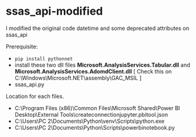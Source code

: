 # ssas_api-modified
I modified the original code datetime and some deprecated attributes on ssas_api 

Prerequisite:
- `pip install pythonnet`
- install these two dll files **Microsoft.AnalysisServices.Tabular.dll** and **Microsoft.AnalysisServices.AdomdClient.dll** [ Check this on C:\Windows\Microsoft.NET\assembly\GAC_MSIL ] 
- ssas_api.py

Location for each files.
- C:\Program Files (x86)\Common Files\Microsoft Shared\Power BI Desktop\External Tools\createconnectionjupyter.pbitool.json
- C:\\Users\\PC 2\\Documents\\Python\\venv\\Scripts\\python.exe
- C:\\Users\\PC 2\\Documents\\Python\\Scripts\\powerbinotebook.py
